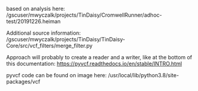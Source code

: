 based on analysis here:
/gscuser/mwyczalk/projects/TinDaisy/CromwellRunner/adhoc-test/20191226.heiman

Additional source information:
/gscuser/mwyczalk/projects/TinDaisy/TinDaisy-Core/src/vcf_filters/merge_filter.py


Approach will probably to create a reader and a writer,
like at the bottom of this documentation: https://pyvcf.readthedocs.io/en/stable/INTRO.html

pyvcf code can be found on image here: /usr/local/lib/python3.8/site-packages/vcf




